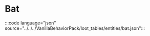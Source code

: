 # Bat

:::code language="json" source="../../../VanillaBehaviorPack/loot_tables/entities/bat.json":::